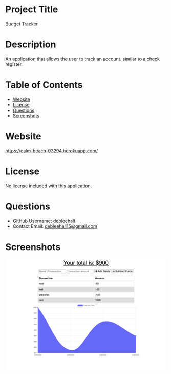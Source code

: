 # Project Title

Budget Tracker

# Description

An application that allows the user to track an account. similar to a check register.

# Table of Contents

- [Website](#website)
- [License](#license)
- [Questions](#questions)
- [Screenshots](#screenshots)

# Website

https://calm-beach-03294.herokuapp.com/

# License

No license included with this application.

# Questions

- GitHub Username: debleehall
- Contact Email: debleehall15@gmail.com

# Screenshots

![image](Screen%20Shot%202022-03-30%20at%208.07.19%20PM.png)